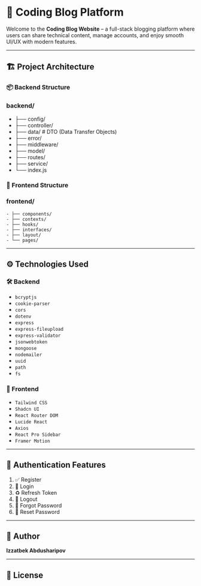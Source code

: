 # 🧠 Coding Blog Platform

Welcome to the **Coding Blog Website** – a full-stack blogging platform where users can share technical content, manage accounts, and enjoy smooth UI/UX with modern features.

---

## 🏗️ Project Architecture

### 📦 Backend Structure

### backend/
   - ├── config/
   - ├── controller/
   - ├── data/ # DTO (Data Transfer Objects)
   - ├── error/
   - ├── middleware/
   - ├── model/
   - ├── routes/
   - ├── service/
   - └── index.js

### 🧩 Frontend Structure
### frontend/
    - ├── components/
    - ├── contexts/
    - ├── hooks/
    - ├── interfaces/
    - ├── layout/
    - └── pages/

---

## ⚙️ Technologies Used

### 🛠️ Backend
- `bcryptjs`
- `cookie-parser`
- `cors`
- `dotenv`
- `express`
- `express-fileupload`
- `express-validator`
- `jsonwebtoken`
- `mongoose`
- `nodemailer`
- `uuid`
- `path`
- `fs`

### 🎨 Frontend
- `Tailwind CSS`
- `Shadcn UI`
- `React Router DOM`
- `Lucide React`
- `Axios`
- `React Pro Sidebar`
- `Framer Motion`

---

## 🔐 Authentication Features

1. ✅ Register
2. 🔐 Login
3. ♻️ Refresh Token
4. 🚪 Logout
5. 📧 Forgot Password
6. 🔄 Reset Password

---

## 📌 Author

**Izzatbek Abdusharipov**

---

## 📁 License

